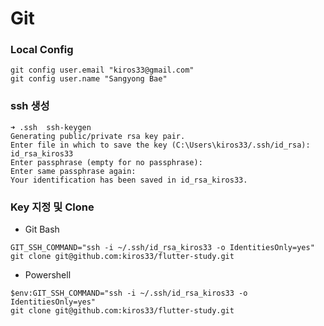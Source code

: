 # Git

### Local Config
```
git config user.email "kiros33@gmail.com"
git config user.name "Sangyong Bae"
```

### ssh 생성
```
➜ .ssh  ssh-keygen
Generating public/private rsa key pair.
Enter file in which to save the key (C:\Users\kiros33/.ssh/id_rsa): id_rsa_kiros33
Enter passphrase (empty for no passphrase):
Enter same passphrase again:
Your identification has been saved in id_rsa_kiros33.
```

### Key 지정 및 Clone
* Git Bash
```
GIT_SSH_COMMAND="ssh -i ~/.ssh/id_rsa_kiros33 -o IdentitiesOnly=yes" git clone git@github.com:kiros33/flutter-study.git
```
* Powershell
```
$env:GIT_SSH_COMMAND="ssh -i ~/.ssh/id_rsa_kiros33 -o IdentitiesOnly=yes"
git clone git@github.com:kiros33/flutter-study.git
```



